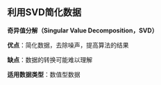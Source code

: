 ## 利用SVD简化数据

**奇异值分解（Singular Value Decomposition，SVD）**

**优点**：简化数据，去除噪声，提高算法的结果

**缺点**：数据的转换可能难以理解

**适用数据类型**：数值型数据
